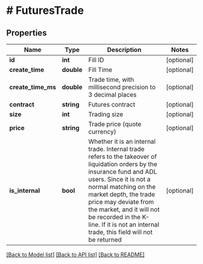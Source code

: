 # # FuturesTrade

## Properties

Name | Type | Description | Notes
------------ | ------------- | ------------- | -------------
**id** | **int** | Fill ID | [optional] 
**create_time** | **double** | Fill Time | [optional] 
**create_time_ms** | **double** | Trade time, with millisecond precision to 3 decimal places | [optional] 
**contract** | **string** | Futures contract | [optional] 
**size** | **int** | Trading size | [optional] 
**price** | **string** | Trade price (quote currency) | [optional] 
**is_internal** | **bool** | Whether it is an internal trade. Internal trade refers to the takeover of liquidation orders by the insurance fund and ADL users. Since it is not a normal matching on the market depth, the trade price may deviate from the market, and it will not be recorded in the K-line. If it is not an internal trade, this field will not be returned | [optional] 

[[Back to Model list]](../../README.md#documentation-for-models) [[Back to API list]](../../README.md#documentation-for-api-endpoints) [[Back to README]](../../README.md)
